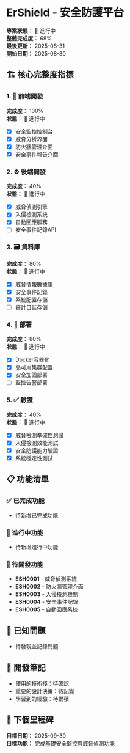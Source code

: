# ErShield - 安全防護平台

**專案狀態：** 🚧 進行中  
**整體完成度：** 68%  
**最後更新：** 2025-08-31  
**開始日期：** 2025-08-30  

## 🏗️ 核心完整度指標

### 1. 🎨 前端開發
**完成度：** 100%  
**狀態：** 🚧 進行中  
- [x] 安全監控控制台
- [x] 威脅分析界面
- [x] 防火牆管理介面
- [x] 安全事件報告介面

### 2. ⚙️ 後端開發  
**完成度：** 40%  
**狀態：** 🚧 進行中  
- [x] 威脅偵測引擎
- [x] 入侵檢測系統
- [x] 自動回應服務
- [ ] 安全事件記錄API

### 3. 🗃️ 資料庫
**完成度：** 80%  
**狀態：** 🚧 進行中  
- [x] 威脅情報數據庫
- [x] 安全事件記錄
- [x] 系統配置存儲
- [ ] 審計日誌存儲

### 4. 🚀 部署
**完成度：** 80%  
**狀態：** 🚧 進行中  
- [x] Docker容器化
- [x] 高可用集群配置
- [x] 安全加固部署
- [ ] 監控告警部署

### 5. ✅ 驗證
**完成度：** 40%  
**狀態：** 🚧 進行中  
- [x] 威脅檢測準確性測試
- [x] 入侵檢測效能測試
- [x] 安全防護能力驗證
- [x] 系統穩定性測試

## 📋 功能清單

### ✅ 已完成功能
- 待新增已完成功能

### 🚧 進行中功能  
- 待新增進行中功能

### 📝 待開發功能
- **ESH0001** - 威脅偵測系統
- **ESH0002** - 防火牆管理介面
- **ESH0003** - 入侵檢測機制
- **ESH0004** - 安全事件記錄
- **ESH0005** - 自動回應系統

## 🐛 已知問題
- 待發現並記錄問題

## 📝 開發筆記
- 使用的技術棧：待確認
- 重要的設計決策：待記錄
- 學習到的經驗：待累積

## 🎯 下個里程碑
**目標日期：** 2025-09-30  
**目標功能：** 完成基礎安全監控與威脅偵測功能
